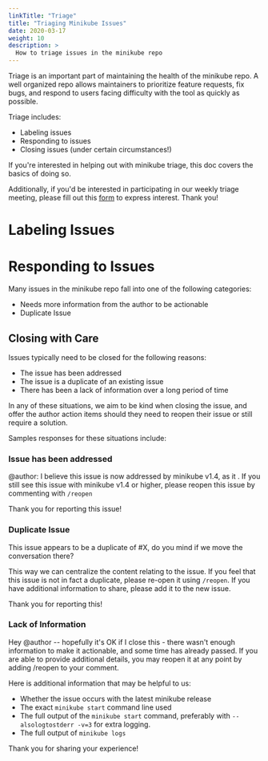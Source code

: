 ```yaml
---
linkTitle: "Triage"
title: "Triaging Minikube Issues"
date: 2020-03-17
weight: 10
description: >
  How to triage issues in the minikube repo
---
```


Triage is an important part of maintaining the health of the minikube repo.
A well organized repo allows maintainers to prioritize feature requests, fix bugs, and respond to users facing difficulty with the tool as quickly as possible.

Triage includes:
- Labeling issues
- Responding to issues
- Closing issues (under certain circumstances!)

If you're interested in helping out with minikube triage, this doc covers the basics of doing so.

Additionally, if you'd be interested in participating in our weekly triage meeting, please fill out this [form](https://forms.gle/vNtWZSWXqeYaaNbU9) to express interest. Thank you! 

# Labeling Issues





# Responding to Issues

Many issues in the minikube repo fall into one of the following categories:
- Needs more information from the author to be actionable
- Duplicate Issue


## Closing with Care

Issues typically need to be closed for the following reasons:

- The issue has been addressed
- The issue is a duplicate of an existing issue
- There has been a lack of information over a long period of time

In any of these situations, we aim to be kind when closing the issue, and offer the author action items should they need to reopen their issue or still require a solution.

Samples responses for these situations include:

### Issue has been addressed

@author: I believe this issue is now addressed by minikube v1.4, as it <reason>. If you still see this issue with minikube v1.4 or higher, please reopen this issue by commenting with `/reopen`

Thank you for reporting this issue!

### Duplicate Issue


This issue appears to be a duplicate of #X, do you mind if we move the conversation there?

This way we can centralize the content relating to the issue. If you feel that this issue is not in fact a duplicate, please re-open it using `/reopen`. If you have additional information to share, please add it to the new issue.

Thank you for reporting this!

### Lack of Information

Hey @author -- hopefully it's OK if I close this - there wasn't enough information to make it actionable, and some time has already passed. If you are able to provide additional details, you may reopen it at any point by adding /reopen to your comment.

Here is additional information that may be helpful to us:

* Whether the issue occurs with the latest minikube release
*  The exact `minikube start` command line used
*  The full output of the `minikube start` command, preferably with `--alsologtostderr -v=3` for extra logging.
 * The full output of `minikube logs`

Thank you for sharing your experience!
